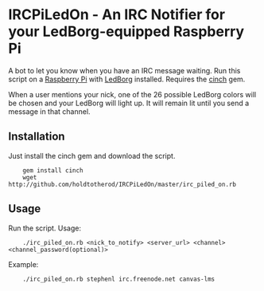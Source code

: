 IRCPiLedOn - An IRC Notifier for your LedBorg-equipped Raspberry Pi
===================================================================

A bot to let you know when you have an IRC message waiting. Run this
script on a [Raspberry Pi](http://www.raspberrypi.org) with
[LedBorg](http://www.piborg.org/LedBorg) installed. Requires the
[cinch](https://github.com/cinchrb/cinch) gem.

When a user mentions your nick, one of the 26 possible LedBorg colors
will be chosen and your LedBorg will light up. It will remain lit until
you send a message in that channel.

## Installation

Just install the cinch gem and download the script.

		gem install cinch
		wget http://github.com/holdtotherod/IRCPiLedOn/master/irc_piled_on.rb

## Usage

Run the script. Usage: 

		./irc_piled_on.rb <nick_to_notify> <server_url> <channel> <channel_password(optional)>

Example:

		./irc_piled_on.rb stephenl irc.freenode.net canvas-lms